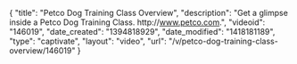 {
    "title": "Petco Dog Training Class Overview",
    "description": "Get a glimpse inside a Petco Dog Training Class. http:\/\/www.petco.com.",
    "videoid": "146019",
    "date_created": "1394818929",
    "date_modified": "1418181189",
    "type": "captivate",
    "layout": "video",
    "url": "\/v\/petco-dog-training-class-overview\/146019"
}